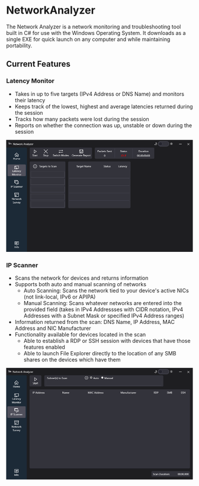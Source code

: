 # NetworkAnalyzer

The Network Analyzer is a network monitoring and troubleshooting tool built in C# for use with the Windows Operating System. It downloads as a single EXE for quick launch on any computer and while maintaining portability.

## Current Features

### Latency Monitor
- Takes in up to five targets (IPv4 Address or DNS Name) and monitors their latency
- Keeps track of the lowest, highest and average latencies returned during the session
- Tracks how many packets were lost during the session
- Reports on whether the connection was up, unstable or down during the session

![Screenshot of the Latency Monitor feature with the Dark Mode theme.](/Images/latency_monitor.png)

### IP Scanner
- Scans the network for devices and returns information
- Supports both auto and manual scanning of networks
  - Auto Scanning: Scans the network tied to your device's active NICs (not link-local, IPv6 or APIPA)
  - Manual Scanning: Scans whatever networks are entered into the provided field (takes in IPv4 Addressses with CIDR notation, IPv4 Addresses with a Subnet Mask or specified IPv4 Address ranges)
- Information returned from the scan: DNS Name, IP Address, MAC Address and NIC Manufacturer
- Functionality available for devices located in the scan
  - Able to establish a RDP or SSH session with devices that have those features enabled
  - Able to launch File Explorer directly to the location of any SMB shares on the devices which have them

![Screenshot of the IP Scanner feature with the Dark Mode theme.](/Images/ip_scanner.png)